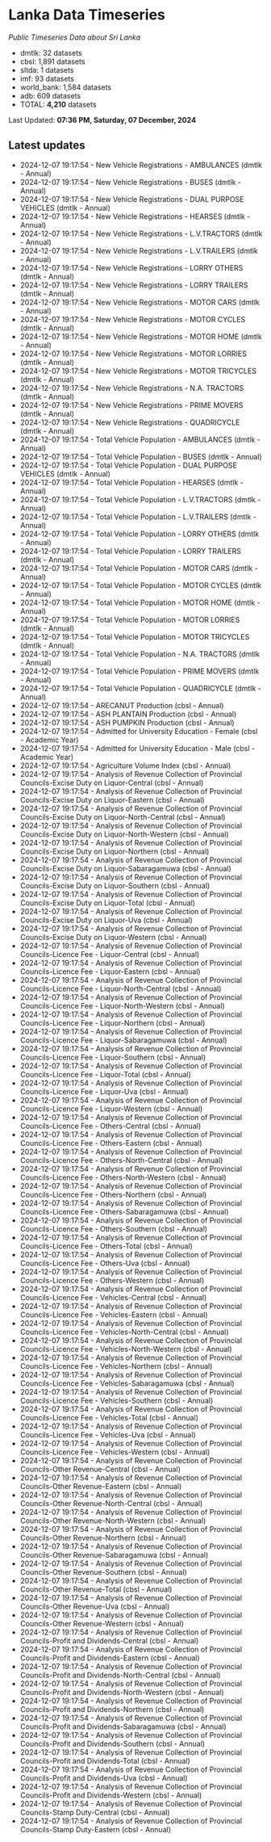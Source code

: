 # Lanka Data Timeseries
*Public Timeseries Data about Sri Lanka*

* dmtlk: 32 datasets
* cbsl: 1,891 datasets
* sltda: 1 datasets
* imf: 93 datasets
* world_bank: 1,584 datasets
* adb: 609 datasets
* TOTAL: **4,210** datasets

Last Updated: **07:36 PM, Saturday, 07 December, 2024**

## Latest updates

* 2024-12-07 19:17:54 - New Vehicle Registrations - AMBULANCES (dmtlk - Annual)
* 2024-12-07 19:17:54 - New Vehicle Registrations - BUSES (dmtlk - Annual)
* 2024-12-07 19:17:54 - New Vehicle Registrations - DUAL PURPOSE VEHICLES (dmtlk - Annual)
* 2024-12-07 19:17:54 - New Vehicle Registrations - HEARSES (dmtlk - Annual)
* 2024-12-07 19:17:54 - New Vehicle Registrations - L.V.TRACTORS (dmtlk - Annual)
* 2024-12-07 19:17:54 - New Vehicle Registrations - L.V.TRAILERS (dmtlk - Annual)
* 2024-12-07 19:17:54 - New Vehicle Registrations - LORRY OTHERS (dmtlk - Annual)
* 2024-12-07 19:17:54 - New Vehicle Registrations - LORRY TRAILERS (dmtlk - Annual)
* 2024-12-07 19:17:54 - New Vehicle Registrations - MOTOR CARS (dmtlk - Annual)
* 2024-12-07 19:17:54 - New Vehicle Registrations - MOTOR CYCLES (dmtlk - Annual)
* 2024-12-07 19:17:54 - New Vehicle Registrations - MOTOR HOME (dmtlk - Annual)
* 2024-12-07 19:17:54 - New Vehicle Registrations - MOTOR LORRIES (dmtlk - Annual)
* 2024-12-07 19:17:54 - New Vehicle Registrations - MOTOR TRICYCLES (dmtlk - Annual)
* 2024-12-07 19:17:54 - New Vehicle Registrations - N.A. TRACTORS (dmtlk - Annual)
* 2024-12-07 19:17:54 - New Vehicle Registrations - PRIME MOVERS (dmtlk - Annual)
* 2024-12-07 19:17:54 - New Vehicle Registrations - QUADRICYCLE (dmtlk - Annual)
* 2024-12-07 19:17:54 - Total Vehicle Population - AMBULANCES (dmtlk - Annual)
* 2024-12-07 19:17:54 - Total Vehicle Population - BUSES (dmtlk - Annual)
* 2024-12-07 19:17:54 - Total Vehicle Population - DUAL PURPOSE VEHICLES (dmtlk - Annual)
* 2024-12-07 19:17:54 - Total Vehicle Population - HEARSES (dmtlk - Annual)
* 2024-12-07 19:17:54 - Total Vehicle Population - L.V.TRACTORS (dmtlk - Annual)
* 2024-12-07 19:17:54 - Total Vehicle Population - L.V.TRAILERS (dmtlk - Annual)
* 2024-12-07 19:17:54 - Total Vehicle Population - LORRY OTHERS (dmtlk - Annual)
* 2024-12-07 19:17:54 - Total Vehicle Population - LORRY TRAILERS (dmtlk - Annual)
* 2024-12-07 19:17:54 - Total Vehicle Population - MOTOR CARS (dmtlk - Annual)
* 2024-12-07 19:17:54 - Total Vehicle Population - MOTOR CYCLES (dmtlk - Annual)
* 2024-12-07 19:17:54 - Total Vehicle Population - MOTOR HOME (dmtlk - Annual)
* 2024-12-07 19:17:54 - Total Vehicle Population - MOTOR LORRIES (dmtlk - Annual)
* 2024-12-07 19:17:54 - Total Vehicle Population - MOTOR TRICYCLES (dmtlk - Annual)
* 2024-12-07 19:17:54 - Total Vehicle Population - N.A. TRACTORS (dmtlk - Annual)
* 2024-12-07 19:17:54 - Total Vehicle Population - PRIME MOVERS (dmtlk - Annual)
* 2024-12-07 19:17:54 - Total Vehicle Population - QUADRICYCLE (dmtlk - Annual)
* 2024-12-07 19:17:54 - ARECANUT Production (cbsl - Annual)
* 2024-12-07 19:17:54 - ASH PLANTAIN Production (cbsl - Annual)
* 2024-12-07 19:17:54 - ASH PUMPKIN Production (cbsl - Annual)
* 2024-12-07 19:17:54 - Admitted for University Education - Female (cbsl - Academic Year)
* 2024-12-07 19:17:54 - Admitted for University Education - Male (cbsl - Academic Year)
* 2024-12-07 19:17:54 - Agriculture Volume Index (cbsl - Annual)
* 2024-12-07 19:17:54 - Analysis of Revenue Collection of Provincial Councils-Excise Duty on Liquor-Central (cbsl - Annual)
* 2024-12-07 19:17:54 - Analysis of Revenue Collection of Provincial Councils-Excise Duty on Liquor-Eastern (cbsl - Annual)
* 2024-12-07 19:17:54 - Analysis of Revenue Collection of Provincial Councils-Excise Duty on Liquor-North-Central (cbsl - Annual)
* 2024-12-07 19:17:54 - Analysis of Revenue Collection of Provincial Councils-Excise Duty on Liquor-North-Western (cbsl - Annual)
* 2024-12-07 19:17:54 - Analysis of Revenue Collection of Provincial Councils-Excise Duty on Liquor-Northern (cbsl - Annual)
* 2024-12-07 19:17:54 - Analysis of Revenue Collection of Provincial Councils-Excise Duty on Liquor-Sabaragamuwa (cbsl - Annual)
* 2024-12-07 19:17:54 - Analysis of Revenue Collection of Provincial Councils-Excise Duty on Liquor-Southern (cbsl - Annual)
* 2024-12-07 19:17:54 - Analysis of Revenue Collection of Provincial Councils-Excise Duty on Liquor-Total (cbsl - Annual)
* 2024-12-07 19:17:54 - Analysis of Revenue Collection of Provincial Councils-Excise Duty on Liquor-Uva (cbsl - Annual)
* 2024-12-07 19:17:54 - Analysis of Revenue Collection of Provincial Councils-Excise Duty on Liquor-Western (cbsl - Annual)
* 2024-12-07 19:17:54 - Analysis of Revenue Collection of Provincial Councils-Licence Fee - Liquor-Central (cbsl - Annual)
* 2024-12-07 19:17:54 - Analysis of Revenue Collection of Provincial Councils-Licence Fee - Liquor-Eastern (cbsl - Annual)
* 2024-12-07 19:17:54 - Analysis of Revenue Collection of Provincial Councils-Licence Fee - Liquor-North-Central (cbsl - Annual)
* 2024-12-07 19:17:54 - Analysis of Revenue Collection of Provincial Councils-Licence Fee - Liquor-North-Western (cbsl - Annual)
* 2024-12-07 19:17:54 - Analysis of Revenue Collection of Provincial Councils-Licence Fee - Liquor-Northern (cbsl - Annual)
* 2024-12-07 19:17:54 - Analysis of Revenue Collection of Provincial Councils-Licence Fee - Liquor-Sabaragamuwa (cbsl - Annual)
* 2024-12-07 19:17:54 - Analysis of Revenue Collection of Provincial Councils-Licence Fee - Liquor-Southern (cbsl - Annual)
* 2024-12-07 19:17:54 - Analysis of Revenue Collection of Provincial Councils-Licence Fee - Liquor-Total (cbsl - Annual)
* 2024-12-07 19:17:54 - Analysis of Revenue Collection of Provincial Councils-Licence Fee - Liquor-Uva (cbsl - Annual)
* 2024-12-07 19:17:54 - Analysis of Revenue Collection of Provincial Councils-Licence Fee - Liquor-Western (cbsl - Annual)
* 2024-12-07 19:17:54 - Analysis of Revenue Collection of Provincial Councils-Licence Fee - Others-Central (cbsl - Annual)
* 2024-12-07 19:17:54 - Analysis of Revenue Collection of Provincial Councils-Licence Fee - Others-Eastern (cbsl - Annual)
* 2024-12-07 19:17:54 - Analysis of Revenue Collection of Provincial Councils-Licence Fee - Others-North-Central (cbsl - Annual)
* 2024-12-07 19:17:54 - Analysis of Revenue Collection of Provincial Councils-Licence Fee - Others-North-Western (cbsl - Annual)
* 2024-12-07 19:17:54 - Analysis of Revenue Collection of Provincial Councils-Licence Fee - Others-Northern (cbsl - Annual)
* 2024-12-07 19:17:54 - Analysis of Revenue Collection of Provincial Councils-Licence Fee - Others-Sabaragamuwa (cbsl - Annual)
* 2024-12-07 19:17:54 - Analysis of Revenue Collection of Provincial Councils-Licence Fee - Others-Southern (cbsl - Annual)
* 2024-12-07 19:17:54 - Analysis of Revenue Collection of Provincial Councils-Licence Fee - Others-Total (cbsl - Annual)
* 2024-12-07 19:17:54 - Analysis of Revenue Collection of Provincial Councils-Licence Fee - Others-Uva (cbsl - Annual)
* 2024-12-07 19:17:54 - Analysis of Revenue Collection of Provincial Councils-Licence Fee - Others-Western (cbsl - Annual)
* 2024-12-07 19:17:54 - Analysis of Revenue Collection of Provincial Councils-Licence Fee - Vehicles-Central (cbsl - Annual)
* 2024-12-07 19:17:54 - Analysis of Revenue Collection of Provincial Councils-Licence Fee - Vehicles-Eastern (cbsl - Annual)
* 2024-12-07 19:17:54 - Analysis of Revenue Collection of Provincial Councils-Licence Fee - Vehicles-North-Central (cbsl - Annual)
* 2024-12-07 19:17:54 - Analysis of Revenue Collection of Provincial Councils-Licence Fee - Vehicles-North-Western (cbsl - Annual)
* 2024-12-07 19:17:54 - Analysis of Revenue Collection of Provincial Councils-Licence Fee - Vehicles-Northern (cbsl - Annual)
* 2024-12-07 19:17:54 - Analysis of Revenue Collection of Provincial Councils-Licence Fee - Vehicles-Sabaragamuwa (cbsl - Annual)
* 2024-12-07 19:17:54 - Analysis of Revenue Collection of Provincial Councils-Licence Fee - Vehicles-Southern (cbsl - Annual)
* 2024-12-07 19:17:54 - Analysis of Revenue Collection of Provincial Councils-Licence Fee - Vehicles-Total (cbsl - Annual)
* 2024-12-07 19:17:54 - Analysis of Revenue Collection of Provincial Councils-Licence Fee - Vehicles-Uva (cbsl - Annual)
* 2024-12-07 19:17:54 - Analysis of Revenue Collection of Provincial Councils-Licence Fee - Vehicles-Western (cbsl - Annual)
* 2024-12-07 19:17:54 - Analysis of Revenue Collection of Provincial Councils-Other Revenue-Central (cbsl - Annual)
* 2024-12-07 19:17:54 - Analysis of Revenue Collection of Provincial Councils-Other Revenue-Eastern (cbsl - Annual)
* 2024-12-07 19:17:54 - Analysis of Revenue Collection of Provincial Councils-Other Revenue-North-Central (cbsl - Annual)
* 2024-12-07 19:17:54 - Analysis of Revenue Collection of Provincial Councils-Other Revenue-North-Western (cbsl - Annual)
* 2024-12-07 19:17:54 - Analysis of Revenue Collection of Provincial Councils-Other Revenue-Northern (cbsl - Annual)
* 2024-12-07 19:17:54 - Analysis of Revenue Collection of Provincial Councils-Other Revenue-Sabaragamuwa (cbsl - Annual)
* 2024-12-07 19:17:54 - Analysis of Revenue Collection of Provincial Councils-Other Revenue-Southern (cbsl - Annual)
* 2024-12-07 19:17:54 - Analysis of Revenue Collection of Provincial Councils-Other Revenue-Total (cbsl - Annual)
* 2024-12-07 19:17:54 - Analysis of Revenue Collection of Provincial Councils-Other Revenue-Uva (cbsl - Annual)
* 2024-12-07 19:17:54 - Analysis of Revenue Collection of Provincial Councils-Other Revenue-Western (cbsl - Annual)
* 2024-12-07 19:17:54 - Analysis of Revenue Collection of Provincial Councils-Profit and Dividends-Central (cbsl - Annual)
* 2024-12-07 19:17:54 - Analysis of Revenue Collection of Provincial Councils-Profit and Dividends-Eastern (cbsl - Annual)
* 2024-12-07 19:17:54 - Analysis of Revenue Collection of Provincial Councils-Profit and Dividends-North-Central (cbsl - Annual)
* 2024-12-07 19:17:54 - Analysis of Revenue Collection of Provincial Councils-Profit and Dividends-North-Western (cbsl - Annual)
* 2024-12-07 19:17:54 - Analysis of Revenue Collection of Provincial Councils-Profit and Dividends-Northern (cbsl - Annual)
* 2024-12-07 19:17:54 - Analysis of Revenue Collection of Provincial Councils-Profit and Dividends-Sabaragamuwa (cbsl - Annual)
* 2024-12-07 19:17:54 - Analysis of Revenue Collection of Provincial Councils-Profit and Dividends-Southern (cbsl - Annual)
* 2024-12-07 19:17:54 - Analysis of Revenue Collection of Provincial Councils-Profit and Dividends-Total (cbsl - Annual)
* 2024-12-07 19:17:54 - Analysis of Revenue Collection of Provincial Councils-Profit and Dividends-Uva (cbsl - Annual)
* 2024-12-07 19:17:54 - Analysis of Revenue Collection of Provincial Councils-Profit and Dividends-Western (cbsl - Annual)
* 2024-12-07 19:17:54 - Analysis of Revenue Collection of Provincial Councils-Stamp Duty-Central (cbsl - Annual)
* 2024-12-07 19:17:54 - Analysis of Revenue Collection of Provincial Councils-Stamp Duty-Eastern (cbsl - Annual)